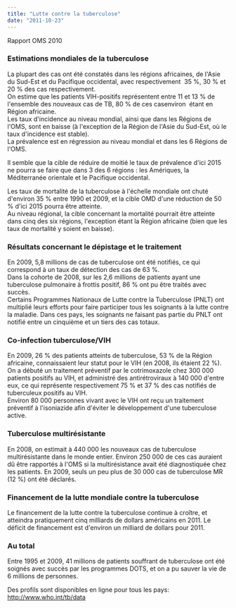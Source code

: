 ```yaml
---
title: "Lutte contre la tuberculose"
date: "2011-10-23"
---
```


Rapport OMS 2010

### Estimations mondiales de la tuberculose

La plupart des cas ont été constatés dans les régions africaines, de l'Asie du Sud-Est et du Pacifique occidental, avec respectivement  35 %, 30 % et 20 % des cas respectivement.  
On estime que les patients VIH-positifs représentent entre 11 et 13 % de l'ensemble des nouveaux cas de TB, 80 % de ces casenviron  étant en Région africaine.  
Les taux d'incidence au niveau mondial, ainsi que dans les Régions de l'OMS, sont en baisse (à l'exception de la Région de l'Asie du Sud-Est, où le taux d'incidence est stable).  
La prévalence est en régression au niveau mondial et dans les 6 Régions de l'OMS.

Il semble que la cible de réduire de moitié le taux de prévalence d'ici 2015 ne pourra se faire que dans 3 des 6 régions : les Amériques, la Méditerranée orientale et le Pacifique occidental.

Les taux de mortalité de la tuberculose à l'échelle mondiale ont chuté d'environ 35 % entre 1990 et 2009, et la cible OMD d'une réduction de 50 % d'ici 2015 pourra être atteinte.  
Au niveau régional, la cible concernant la mortalité pourrait être atteinte dans cinq des six régions, l'exception étant la Région africaine (bien que les taux de mortalité y soient en baisse).

### Résultats concernant le dépistage et le traitement

En 2009, 5,8 millions de cas de tuberculose ont été notifiés, ce qui correspond à un taux de détection des cas de 63 %.  
Dans la cohorte de 2008, sur les 2,6 millions de patients ayant une tuberculose pulmonaire à frottis positif, 86 % ont pu être traités avec succès.  
Certains Programmes Nationaux de Lutte contre la Tuberculose (PNLT) ont multiplié leurs efforts pour faire participer tous les soignants à la lutte contre la maladie. Dans ces pays, les soignants ne faisant pas partie du PNLT ont notifié entre un cinquième et un tiers des cas totaux.

### Co-infection tuberculose/VIH

En 2009, 26 % des patients atteints de tuberculose, 53 % de la Région africaine, connaissaient leur statut pour le VIH (en 2008, ils étaient 22 %).  
On a débuté un traitement préventif par le cotrimoxazole chez 300 000 patients positifs au VIH, et administré des antirétroviraux à 140 000 d'entre eux, ce qui représente respectivement 75 % et 37 % des cas notifiés de tuberculeux positifs au VIH.  
Environ 80 000 personnes vivant avec le VIH ont reçu un traitement préventif à l'isoniazide afin d'éviter le développement d'une tuberculose active.

### Tuberculose multirésistante

En 2008, on estimait à 440 000 les nouveaux cas de tuberculose multirésistante dans le monde entier. Environ 250 000 de ces cas auraient dû être rapportés à l'OMS si la multirésistance avait été diagnostiquée chez les patients. En 2009, seuls un peu plus de 30 000 cas de tuberculose MR (12 %) ont été déclarés.

### Financement de la lutte mondiale contre la tuberculose

Le financement de la lutte contre la tuberculose continue à croître, et atteindra pratiquement cinq milliards de dollars américains en 2011. Le déficit de financement est d'environ un milliard de dollars pour 2011.

### Au total

Entre 1995 et 2009, 41 millions de patients souffrant de tuberculose ont été soignés avec succès par les programmes DOTS, et on a pu sauver la vie de 6 millions de personnes.

Des profils sont disponibles en ligne pour tous les pays: <http://www.who.int/tb/data>
